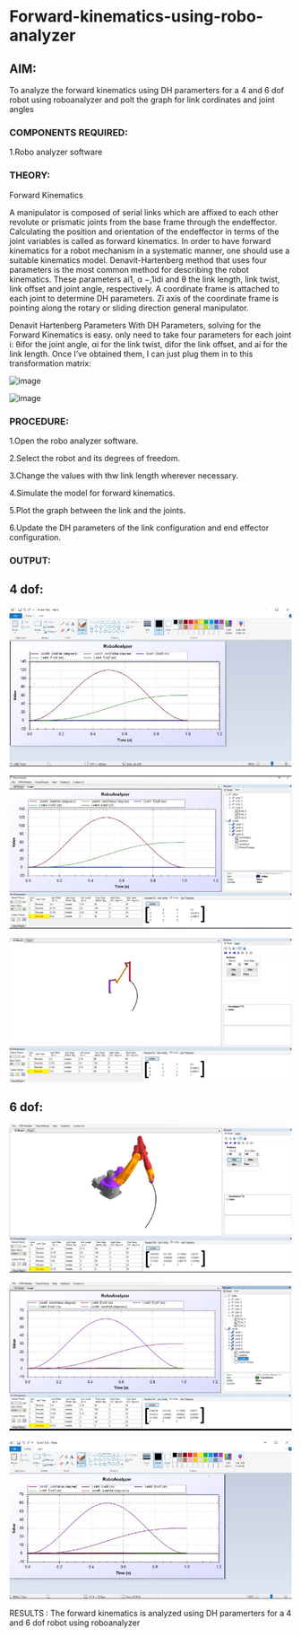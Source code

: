 # Forward-kinematics-using-robo-analyzer

## AIM: 
To analyze the forward kinematics using DH paramerters for a 4 and 6 dof robot using roboanalyzer and polt the graph for link cordinates and joint angles
### COMPONENTS REQUIRED:
1.Robo analyzer software  


### THEORY: 
  
Forward Kinematics

A manipulator is composed of serial links which are affixed to each other revolute or prismatic joints from the base frame through the endeffector. 
Calculating the position and orientation of the endeffector in terms of the joint variables is called as forward kinematics. 
In order to have forward kinematics for a robot mechanism in a systematic manner, one should use a suitable kinematics model. 
Denavit-Hartenberg method that uses four parameters is the most common method for describing the robot kinematics. 
These parameters ai1, α −,1idi and θ the link length, link twist, link offset and joint angle, respectively. 
A coordinate frame is attached to each joint to determine DH parameters. Zi axis of the coordinate frame is pointing along the rotary or sliding direction general manipulator.

Denavit Hartenberg Parameters
With DH Parameters, solving for the Forward Kinematics is easy.  only need to take four parameters for each joint 
i: θifor the joint angle, 
αi for the link twist, 
difor the link offset, and 
ai for the link length. Once I’ve obtained them, I can just plug them in to this transformation matrix:


![image](https://user-images.githubusercontent.com/36288975/170172719-ed7befc9-2894-4344-bfd5-be831bb05308.png)

 ![image](https://user-images.githubusercontent.com/36288975/170172766-b8aeb788-7fd7-4de7-b340-f04656707ebd.png)

 

### PROCEDURE:

1.Open the robo analyzer software.

2.Select the robot and its degrees of freedom.

3.Change the values with thw link length wherever necessary.

4.Simulate the model for forward kinematics.

5.Plot the graph between the link and the joints.

6.Update the DH parameters of the link configuration and end effector configuration.

### OUTPUT:

## 4 dof:

![output](https://github.com/Pallavi-Raveendranadreddy/Forward-kinematics-using-robot-analyzer/blob/main/1.JPG)

![output](https://github.com/Pallavi-Raveendranadreddy/Forward-kinematics-using-robot-analyzer/blob/main/2.JPG)

![output](https://github.com/Pallavi-Raveendranadreddy/Forward-kinematics-using-robot-analyzer/blob/main/3.JPG)

## 6 dof:

![output](https://github.com/Pallavi-Raveendranadreddy/Forward-kinematics-using-robot-analyzer/blob/main/4.JPG) 

![output](https://github.com/Pallavi-Raveendranadreddy/Forward-kinematics-using-robot-analyzer/blob/main/5.JPG)

![output](https://github.com/Pallavi-Raveendranadreddy/Forward-kinematics-using-robot-analyzer/blob/main/6.JPG)

RESULTS :
The forward kinematics is analyzed using DH paramerters for a 4 and 6 dof robot using roboanalyzer
